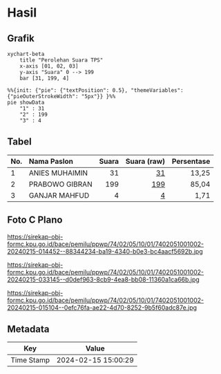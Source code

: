 # Hasil

## Grafik

```mermaid
xychart-beta
    title "Perolehan Suara TPS"
    x-axis [01, 02, 03]
    y-axis "Suara" 0 --> 199
    bar [31, 199, 4]
```

```mermaid
%%{init: {"pie": {"textPosition": 0.5}, "themeVariables": {"pieOuterStrokeWidth": "5px"}} }%%
pie showData
    "1" : 31
    "2" : 199
    "3" : 4
```

## Tabel

| No. | Nama Paslon    | Suara | Suara (raw) | Persentase |
|:--- |:-------------- | -----:| -----------:| ----------:|
| 1   | ANIES MUHAIMIN | 31    | [31][p-1]   | 13,25      |
| 2   | PRABOWO GIBRAN | 199   | [199][p-2]  | 85,04      |
| 3   | GANJAR MAHFUD  | 4     | [4][p-3]    | 1,71       |


[p-1]: https://github.com/gigit-pemilu/pemilu-2024-74-sulawesi-tenggara/blob/main/pilpres/hitung-suara/sub/74-sulawesi-tenggara/sub/02-konawe/sub/05-sampara/sub/1001-sampara/sub/002-tps/sub/paslon-1.txt
[p-2]: https://github.com/gigit-pemilu/pemilu-2024-74-sulawesi-tenggara/blob/main/pilpres/hitung-suara/sub/74-sulawesi-tenggara/sub/02-konawe/sub/05-sampara/sub/1001-sampara/sub/002-tps/sub/paslon-2.txt
[p-3]: https://github.com/gigit-pemilu/pemilu-2024-74-sulawesi-tenggara/blob/main/pilpres/hitung-suara/sub/74-sulawesi-tenggara/sub/02-konawe/sub/05-sampara/sub/1001-sampara/sub/002-tps/sub/paslon-3.txt

## Foto C Plano

https://sirekap-obj-formc.kpu.go.id/bace/pemilu/ppwp/74/02/05/10/01/7402051001002-20240215-014452--88344234-ba19-4340-b0e3-bc4aacf5692b.jpg

https://sirekap-obj-formc.kpu.go.id/bace/pemilu/ppwp/74/02/05/10/01/7402051001002-20240215-033145--d0def963-8cb9-4ea8-bb08-11360a1ca66b.jpg

https://sirekap-obj-formc.kpu.go.id/bace/pemilu/ppwp/74/02/05/10/01/7402051001002-20240215-015104--0efc76fa-ae22-4d70-8252-9b5f60adc87e.jpg


## Metadata

| Key        | Value               |
| ---------- | ------------------- |
| Time Stamp | 2024-02-15 15:00:29 |




